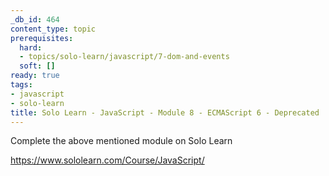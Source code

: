 ```yaml
---
_db_id: 464
content_type: topic
prerequisites:
  hard:
  - topics/solo-learn/javascript/7-dom-and-events
  soft: []
ready: true
tags:
- javascript
- solo-learn
title: Solo Learn - JavaScript - Module 8 - ECMAScript 6 - Deprecated
---
```


Complete the above mentioned module on Solo Learn

https://www.sololearn.com/Course/JavaScript/